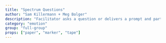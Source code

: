 ```yaml
---
title: "Spectrum Questions"
author: "Sam Killermann + Meg Bolger"
description: "Facilitator asks a question or delivers a prompt and participants respond by placing themselves (physically) on a spectrum from strongly disagree to strongly agree (or other poles). Between each prompt, allow for popcorn shares from different positions."
category: "emotion"
group: "full-group"
props: ["paper", "marker", "tape"]
---
```

